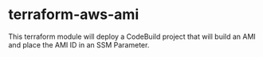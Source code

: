 # terraform-aws-ami
This terraform module will deploy a CodeBuild project that will build an AMI and place the AMI ID in an SSM Parameter.
